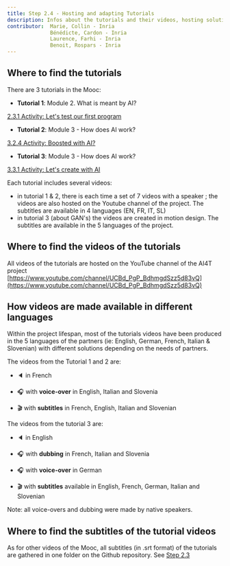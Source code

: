 ```yaml
---
title: Step 2.4 - Hosting and adapting Tutorials
description: Infos about the tutorials and their videos, hosting solution, versions available.
contributor:  Marie, Collin - Inria
              Bénédicte, Cardon - Inria
              Laurence, Farhi - Inria
              Benoit, Rospars - Inria
---
```


## Where to find the tutorials

There are 3 tutorials in the Mooc:

-   **Tutorial 1**: Module 2. What is meant by AI?

[2.3.1 Activity: Let's test our first program](https://inrialearninglab.github.io/ai4t//1-Mooc/module-2-what-is-meant-by-ai/2-3-lets-test-our-first-program/2-3-1a-tutorial-lets-test-our-first-program.html)

-   **Tutorial 2**: Module 3 - How does AI work?

[3.2.4 Activity: Boosted with AI?](https://inrialearninglab.github.io/ai4t//1-Mooc/module-3-how-does-AI-work/3-2-lets-play-with-the-data/3-2-4a-tutorial-boosted-with-ai.html)

-   **Tutorial 3**: Module 3 - How does AI work?

[3.3.1 Activity: Let's create with AI](https://inrialearninglab.github.io/ai4t//1-Mooc/module-3-how-does-AI-work/3-3-of-machine-learning-and-data/3-3-1a-lets-create-with-ai.html)

Each tutorial includes several videos:
- in tutorial 1 & 2, there is each time a set of 7 videos with a speaker ; the videos are also hosted on the Youtube channel of the project. The subtitles are available in 4 languages (EN, FR, IT, SL)
- in tutorial 3 (about GAN's) the videos are created in motion design. The subtitles are available in the 5 languages of the project.

## Where to find the videos of the tutorials

All videos of the tutorials are hosted on the YouTube channel of the AI4T project [https://www.youtube.com/channel/UCBd_PgP_BdhmgdSzz5d83vQ](https://www.youtube.com/channel/UCBd_PgP_BdhmgdSzz5d83vQ)

## How videos are made available in different languages

Within the project lifespan, most of the tutorials videos have been produced in the 5 languages of the partners (ie: English, German, French, Italian & Slovenian) with different solutions depending on the needs of partners.

The videos from the Tutorial 1 and 2 are:

-   🔈 in French

-   🎧 with **voice-over** in English, Italian and Slovenia

-   🎬 with **subtitles** in French, English, Italian and Slovenian

The videos from the tutorial 3 are:

-   🔈 in English

-   🎧 with **dubbing** in French, Italian and Slovenia

-   🎧 with **voice-over** in German

-   🎬 with **subtitles** available in English, French, German, Italian and Slovenian

Note: all voice-overs and dubbing were made by native speakers.

## Where to find the subtitles of the tutorial videos

As for other videos of the Mooc, all subtitles (in .srt format) of the tutorials are gathered in one folder on the Github repository.
See [Step 2.3](/3-2-3-Step-2-3.en.md)
